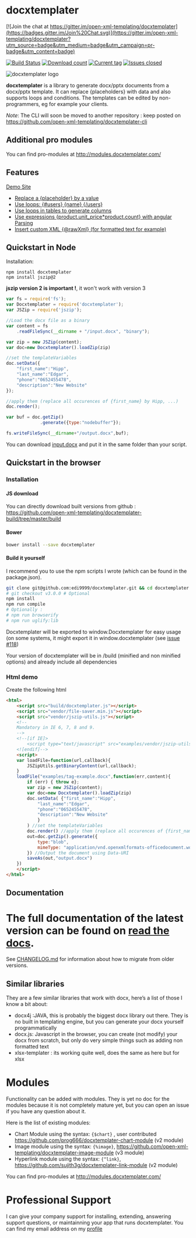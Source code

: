 docxtemplater
=============

[![Join the chat at https://gitter.im/open-xml-templating/docxtemplater](https://badges.gitter.im/Join%20Chat.svg)](https://gitter.im/open-xml-templating/docxtemplater?utm_source=badge&utm_medium=badge&utm_campaign=pr-badge&utm_content=badge)

[![Build Status](https://travis-ci.org/open-xml-templating/docxtemplater.svg?branch=master&style=flat)](https://travis-ci.org/open-xml-templating/docxtemplater) [![Download count](https://img.shields.io/npm/dm/docxtemplater.svg?style=flat)](https://www.npmjs.org/package/docxtemplater) [![Current tag](https://img.shields.io/npm/v/docxtemplater.svg?style=flat)](https://www.npmjs.org/package/docxtemplater) [![Issues closed](https://issuestats.com/github/open-xml-templating/docxtemplater/badge/issue?style=flat)](https://issuestats.com/github/open-xml-templating/docxtemplater)

![docxtemplater logo](https://raw.githubusercontent.com/open-xml-templating/docxtemplater/master/logo-small.png)

**docxtemplater** is a library to generate docx/pptx documents from a docx/pptx template. It can replace {placeholders} with data and also supports loops and conditions. The templates can be edited by non-programmers, eg for example your clients.

*Note*: The CLI will soon be moved to another repository : keep posted on https://github.com/open-xml-templating/docxtemplater-cli

Additional pro modules
----------------------

You can find pro-modules at http://modules.docxtemplater.com/

Features
--------

[Demo Site](http://javascript-ninja.fr/docxtemplater/v3/examples/demo.html)

-	<a href="http://javascript-ninja.fr/docxtemplater/v3/examples/demo.html#variables">Replace a {placeholder} by a value</a>
-	<a href="http://javascript-ninja.fr/docxtemplater/v3/examples/demo.html#loops">Use loops: {#users} {name} {/users} </a>
-	<a href="http://javascript-ninja.fr/docxtemplater/v3/examples/demo.html#tables">Use loops in tables to generate columns</a>
-	<a href="http://javascript-ninja.fr/docxtemplater/v3/examples/demo.html#parsing">Use expressions {product.unit_price*product.count} with angular Parsing</a>
-	<a href="http://javascript-ninja.fr/docxtemplater/v3/examples/demo.html#rawxml">Insert custom XML {@rawXml} (for formatted text for example)</a>

Quickstart in Node
------------------

Installation:

```
npm install docxtemplater
npm install jszip@2
```

**jszip version 2 is important !**, it won't work with version 3

```javascript
var fs = require('fs');
var Docxtemplater = require('docxtemplater');
var JSZip = require('jszip');

//Load the docx file as a binary
var content = fs
    .readFileSync(__dirname + "/input.docx", "binary");

var zip = new JSZip(content);
var doc=new Docxtemplater().loadZip(zip)

//set the templateVariables
doc.setData({
    "first_name":"Hipp",
    "last_name":"Edgar",
    "phone":"0652455478",
    "description":"New Website"
});

//apply them (replace all occurences of {first_name} by Hipp, ...)
doc.render();

var buf = doc.getZip()
             .generate({type:"nodebuffer"});

fs.writeFileSync(__dirname+"/output.docx",buf);
```

You can download [input.docx](https://github.com/open-xml-templating/docxtemplater/raw/master/examples/tag-example.docx) and put it in the same folder than your script.

Quickstart in the browser
-------------------------

### Installation

#### JS download

You can directly download built versions from github : https://github.com/open-xml-templating/docxtemplater-build/tree/master/build

#### Bower

```bash
bower install --save docxtemplater
```

#### Build it yourself

I recommend you to use the npm scripts I wrote (which can be found in the package.json).

```bash
git clone git@github.com:edi9999/docxtemplater.git && cd docxtemplater
# git checkout v3.0.0 # Optional
npm install
npm run compile
# Optionally :
# npm run browserify
# npm run uglify:lib
```

Docxtemplater will be exported to window.Docxtemplater for easy usage (on some systems, it might export it in window.docxtemplater (see [issue #118](https://github.com/edi9999/docxtemplater/issues/118)\)

Your version of docxtemplater will be in /build (minified and non minified options) and already include all dependencies

### Html demo

Create the following html

```html
<html>
    <script src="build/docxtemplater.js"></script>
    <script src="vendor/file-saver.min.js"></script>
    <script src="vendor/jszip-utils.js"></script>
    <!--
    Mandatory in IE 6, 7, 8 and 9.
    -->
    <!--[if IE]>
        <script type="text/javascript" src="examples/vendor/jszip-utils-ie.js"></script>
    <![endif]-->
    <script>
    var loadFile=function(url,callback){
        JSZipUtils.getBinaryContent(url,callback);
    }
    loadFile("examples/tag-example.docx",function(err,content){
        if (err) { throw e};
		var zip = new JSZip(content);
		var doc=new Docxtemplater().loadZip(zip)
        doc.setData( {"first_name":"Hipp",
            "last_name":"Edgar",
            "phone":"0652455478",
            "description":"New Website"
            }
        ) //set the templateVariables
        doc.render() //apply them (replace all occurences of {first_name} by Hipp, ...)
        out=doc.getZip().generate({
            type:"blob",
            mimeType: "application/vnd.openxmlformats-officedocument.wordprocessingml.document",
        }) //Output the document using Data-URI
        saveAs(out,"output.docx")
    })
    </script>
</html>
```

Documentation
-------------

The full documentation of the latest version can be found on [read the docs](http://docxtemplater.readthedocs.io/en/latest/).
=============================================================================================================================

See [CHANGELOG.md](CHANGELOG.md) for information about how to migrate from older versions.

Similar libraries
-----------------

They are a few similar libraries that work with docx, here’s a list of those I know a bit about:

-	docx4j :JAVA, this is probably the biggest docx library out there. They is no built in templating engine, but you can generate your docx yourself programmatically
-	docx.js: Javascript in the browser, you can create (not modify) your docx from scratch, but only do very simple things such as adding non formatted text
-	xlsx-templater : its working quite well, does the same as here but for xlsx

Modules
=======

Functionality can be added with modules. They is yet no doc for the modules because it is not completely mature yet, but you can open an issue if you have any question about it.

Here is the list of existing modules:

-	Chart Module using the syntax: `{$chart}` , user contributed https://github.com/prog666/docxtemplater-chart-module (v2 module)
-	Image module using the syntax: `{%image}`, https://github.com/open-xml-templating/docxtemplater-image-module (v3 module)
-	Hyperlink module using the syntax: `{^link}`, https://github.com/sujith3g/docxtemplater-link-module (v2 module)

You can find pro-modules at http://modules.docxtemplater.com/

Professional Support
====================

I can give your company support for installing, extending, answering support questions, or maintainning your app that runs docxtemplater. You can find my email address on my [profile](https://github.com/edi9999)
